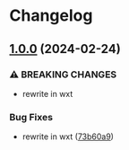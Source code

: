 # Changelog

## [1.0.0](https://github.com/ookkoouu/twitch-chat-mask/compare/v0.3.1...v1.0.0) (2024-02-24)


### ⚠ BREAKING CHANGES

* rewrite in wxt

### Bug Fixes

* rewrite in wxt ([73b60a9](https://github.com/ookkoouu/twitch-chat-mask/commit/73b60a92f56076b3aa91519a53c6afebc9f72aec))
